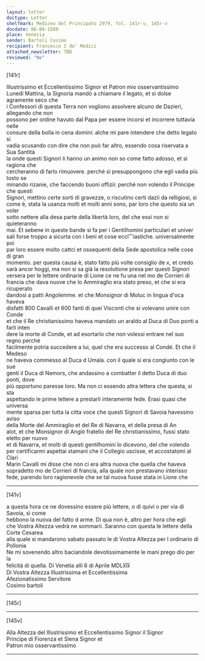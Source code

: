 ```yaml
---
layout: letter
doctype: Letter
shelfmark: Mediceo del Principato 2979, fol. 141r-v, 145r-v
docdate: 06-04-1569
place: Venezia
sender: Bartoli Cosimo
recipient: Francesco I de' Medici
attached_newsletter: TBD
reviewed: "No"
---
```


[141r]  
  
  
Illustrissimo et Eccellentissimo Signor et Patron mio osservantissimo  
Lunedì Mattina, la Signoria mandò a chiamare il legato, et si dolse agramente seco che  
i Confessori di questa Terra non vogliono assolvere alcuno de Dazieri, allegando che non  
possono per ordine havuto dal Papa per essere incorsi et incorrere tuttavia nelle  
consure della bolla in cena domini: alche mi pare intendere che detto legato si  
vadia scusando con dire che non può far altro, essendo cosa riservata a Sua Santità  
la onde questi Signori li hanno un animo non so come fatto adosso, et si ragiona che  
cercheranno di farlo rimuovere. perché si presuppongono che egli vadia più tosto se  
minando rizanie, che faccendo buoni offizii: perché non volendo il Principe che questi  
Signori, mettino certe sorti di gravezze, o riscutino certi dazii da relligiosi, si  
come è, stata la usanza molti et molti anni sono, par loro che questo sia un voler  
sotto nettere alla desa parte della libertà loro, del che essi non si quieteranno  
mai. Et sebene in queste bande si fa per i Gentilhomini particulari et univer  
sali forse troppo a sicurta con i beni et cose eccl⁀iastiche. universalmente poi  
par loro essere molto cattci et ossequenti della Sede apostolica nelle cose di gran  
momento. per questa causa è, stato fatto più volte consiglio de x, et credo  
sarà ancor hoggi, ma non si sa già la resolutione presa per questi Signori  
versera per le lettere ordinarie di Lione ce ne fu una nel mo de Corrieri di  
francia che dava nuove che lo Ammiraglio era stato preso, et che si era ricuperato  
dandosi a patti Angolemme. et che Monsignor di Moluc in lingua d'oca haveva  
disfatti 800 Cavalli et 600 fanti di quei Visconti che si volevano unire con Conde  
et che il Re christianissimo haveva mandato un araldo al Duca di Duo ponti a farli inten  
dere la morte di Conde, et ad esortarlo che non volessi entrare nel suo regno perché  
facilmente potria succedere a lui, quel che era successo al Condé. Et che il Medeso  
ne haveva commesso al Duca d Umala. con il quale si era congiunto con le sue  
genti il Duca di Nemors, che andassino a combatter il detto Duca di duo ponti, dove  
più opportuno paresse loro. Ma non ci essendo altra lettera che questa, si sta  
aspettando le prime lettere a prestarli interamente fede. Erasi quasi che universa  
mente sparsa per tutta la citta voce che questi Signori di Savoia havessino aviso  
della Morte del Ammiraglio et del Re di Navarra, et della presa di An  
alot, et che Monsignor di Angiò fratello del Re christianissimo, fussi stato eletto per nuovo  
et di Navarra, et molti di questi gentilhomini lo dicevono, del che volendo  
per certificarmi aspettai stamani che il Collegio uscisse, et accostatomi al Clari  
Marin Cavalli mi disse che non ci era altra nuova che quella che haveva  
sopradetto mo de Corrieri di francia, alla quale non prestavano interisso  
fede, parendo loro ragionevole che se tal nuova fusse stata in Lione che  
  
---  

[141v]  
  
  
a questa hora ce ne dovessino essere più lettere, o di quivi o per via di Savoia, sì come  
hebbono la nuova del fatto d arme. Di qua non è, altro per hora che egli  
che Vostra Altezza vedrà ne sommarii. Saranno con questa le lettere della Corte Cesarea  
alla quale si mandarono sabato passato le di Vostra Altezza per l ordinario di Pollonia  
Ne mi sovenendo altro baciandole devotissimamente le mani prego dio per la  
felicità di quella. Di Venetia alli 6 di Aprile MDLx̅i̅x̅  
Di Vostra Altezza Illustrissima et Eccellentissima  
Afezionatissimo Servitore  
Cosimo bartoli  
  
---  

[145r]  
  
  
  
---  

[145v]  
  
  
Alla Altezza del Illustrissimo et Eccellentissimo Signor il Signor  
Principe di Fiorenza et Siena Signor et  
Patron mio osservantissimo  
  
---  

